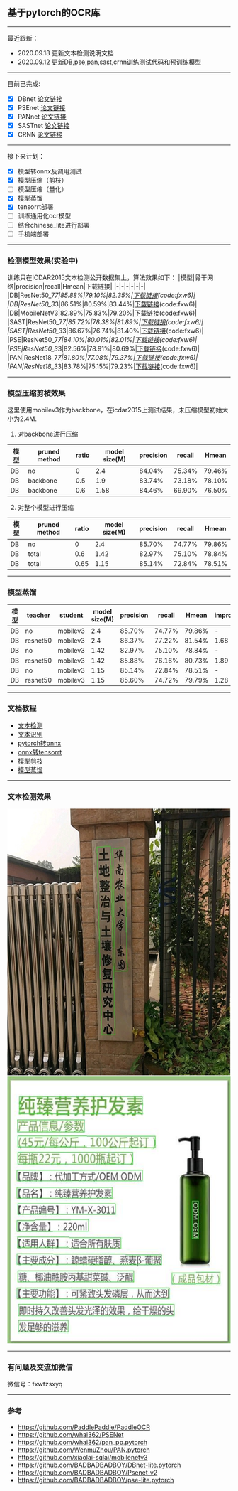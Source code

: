 ## 基于pytorch的OCR库
***
最近跟新：
- 2020.09.18 更新文本检测说明文档
- 2020.09.12 更新DB,pse,pan,sast,crnn训练测试代码和预训练模型

***
目前已完成:

- [x] DBnet [论文链接](https://arxiv.org/abs/1911.08947)
- [x] PSEnet [论文链接](https://arxiv.org/abs/1903.12473)
- [x] PANnet [论文链接](https://arxiv.org/pdf/1908.05900.pdf)
- [x] SASTnet [论文链接](https://arxiv.org/abs/1908.05498)
- [x] CRNN [论文链接](https://arxiv.org/abs/1507.05717)
***
接下来计划：

- [x] 模型转onnx及调用测试
- [x] 模型压缩（剪枝）
- [ ] 模型压缩（量化）
- [x] 模型蒸馏
- [x] tensorrt部署
- [ ] 训练通用化ocr模型
- [ ] 结合chinese_lite进行部署
- [ ] 手机端部署
***
### 检测模型效果(实验中)

训练只在ICDAR2015文本检测公开数据集上，算法效果如下：
|模型|骨干网络|precision|recall|Hmean|下载链接|
|-|-|-|-|-|-|
|DB|ResNet50_7*7|85.88%|79.10%|82.35%|[下载链接](https://pan.baidu.com/s/1zONYFPsS3szaf5BHeQh5ZA)(code:fxw6)|
|DB|ResNet50_3*3|86.51%|80.59%|83.44%|[下载链接](https://pan.baidu.com/s/1zONYFPsS3szaf5BHeQh5ZA)(code:fxw6)|
|DB|MobileNetV3|82.89%|75.83%|79.20%|[下载链接](https://pan.baidu.com/s/1zONYFPsS3szaf5BHeQh5ZA)(code:fxw6)|
|SAST|ResNet50_7*7|85.72%|78.38%|81.89%|[下载链接](https://pan.baidu.com/s/1zONYFPsS3szaf5BHeQh5ZA)(code:fxw6)|
|SAST|ResNet50_3*3|86.67%|76.74%|81.40%|[下载链接](https://pan.baidu.com/s/1zONYFPsS3szaf5BHeQh5ZA)(code:fxw6)|
|PSE|ResNet50_7*7|84.10%|80.01%|82.01%|[下载链接](https://pan.baidu.com/s/1zONYFPsS3szaf5BHeQh5ZA)(code:fxw6)|
|PSE|ResNet50_3*3|82.56%|78.91%|80.69%|[下载链接](https://pan.baidu.com/s/1zONYFPsS3szaf5BHeQh5ZA)(code:fxw6)|
|PAN|ResNet18_7*7|81.80%|77.08%|79.37%|[下载链接](https://pan.baidu.com/s/1zONYFPsS3szaf5BHeQh5ZA)(code:fxw6)|
|PAN|ResNet18_3*3|83.78%|75.15%|79.23%|[下载链接](https://pan.baidu.com/s/1zONYFPsS3szaf5BHeQh5ZA)(code:fxw6)|
***
### 模型压缩剪枝效果

这里使用mobilev3作为backbone，在icdar2015上测试结果，未压缩模型初始大小为2.4M.

1. 对backbone进行压缩

|模型|pruned method|ratio|model size(M)|precision|recall|Hmean
|-|-|-|-|-|-|-|
|DB|no|0|2.4|84.04%|75.34%|79.46%|																																																						
|DB|backbone|0.5|1.9|83.74%|73.18%|78.10%|
|DB|backbone|0.6|1.58|84.46%|69.90%|76.50%|

2. 对整个模型进行压缩

|模型|pruned method|ratio|model size(M)|precision|recall|Hmean|
|-|-|-|-|-|-|-|
|DB|no|0|2.4|85.70%|74.77%|79.86%|
|DB|total|0.6|1.42|82.97%|75.10%|78.84%|
|DB|total|0.65|1.15|85.14%|72.84%|78.51%|
***
### 模型蒸馏

|模型|teacher|student|model size(M)|precision|recall|Hmean|improve(%)|
|-|-|-|-|-|-|-|-|
|DB|no|mobilev3|2.4|85.70%|74.77%|79.86%|-|
|DB|resnet50|mobilev3|2.4|86.37%|77.22%|81.54%|1.68|
|DB|no|mobilev3|1.42|82.97%|75.10%|78.84%|-|
|DB|resnet50|mobilev3|1.42|85.88%|76.16%|80.73%|1.89|
|DB|no|mobilev3|1.15|85.14%|72.84%|78.51%|-|
|DB|resnet50|mobilev3|1.15|85.60%|74.72%|79.79%|1.28|

***

### 文档教程
- [文本检测](./doc/md/文本检测训练文档.md)
- [文本识别](./doc/md/文本识别训练文档.md)
- [pytorch转onnx](./doc/md/pytorch_to_onnx.md)
- [onnx转tensorrt](./doc/md/onnx_to_tensorrt.md)
- [模型剪枝](./doc/md/模型剪枝.md)
- [模型蒸馏](./doc/md/模型蒸馏.md)




***

### 文本检测效果
<img src="./doc/show/ocr1.jpg" width=600 height=600 />     
<img src="./doc/show/ocr2.jpg" width=600 height=600 />

***

### 有问题及交流加微信

微信号：fxwfzsxyq
***


### 参考

- https://github.com/PaddlePaddle/PaddleOCR
- https://github.com/whai362/PSENet
- https://github.com/whai362/pan_pp.pytorch
- https://github.com/WenmuZhou/PAN.pytorch
- https://github.com/xiaolai-sqlai/mobilenetv3
- https://github.com/BADBADBADBOY/DBnet-lite.pytorch
- https://github.com/BADBADBADBOY/Psenet_v2
- https://github.com/BADBADBADBOY/pse-lite.pytorch